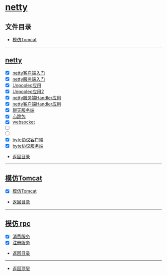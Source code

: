 
# [netty](../README.md)

## 文件目录

- [模仿Tomcat](#模仿Tomcat)

--------------------

## [netty](src/main/java/com/cpucode/netty)

- [x] [netty客户端入门](src/main/java/com/cpucode/netty/simple/NettyClientHandler.java)
- [x] [netty服务端入门](src/main/java/com/cpucode/netty/simple/NettyServerHandler.java)
- [x] [Unpooled应用](src/main/java/com/cpucode/netty/by/te/buf/NettyByteBuf01.java)
- [x] [Unpooled应用2](src/main/java/com/cpucode/netty/by/te/buf/NettyByteBuf02.java)
- [x] [netty服务端Handler应用](src/main/java/com/cpucode/netty/handler/server/MyServer.java)
- [x] [netty客户端Handler应用](src/main/java/com/cpucode/netty/handler/client/MyClient.java)
- [x] [聊天服务端](src/main/java/com/cpucode/netty/chat/group/GroupChatServer.java)
- [x] [心跳包](src/main/java/com/cpucode/netty/heart/beat/MyServer.java)
- [x] [websocket](src/main/java/com/cpucode/netty/websocket/MyServer.java)
- [ ] [](src/main/java/com/cpucode/netty/tcp/MyServer.java)
- [ ] [](src/main/java/com/cpucode/netty/tcp/MyClient.java)
- [x] [byte协议客户端](src/main/java/com/cpucode/netty/customize/protocol/client/Client.java)
- [x] [byte协议服务端](src/main/java/com/cpucode/netty/customize/protocol/server/Server.java)

- [返回目录](#文件目录)

--------------------

## [模仿Tomcat](src/main/java/com/cpucode/netty/io/bin/tomcat)

- [x] [模仿Tomcat](src/main/java/com/cpucode/netty/io/bin/tomcat/CpTomcat.java)

- [返回目录](#文件目录)

-------------

## [模仿 rpc](src/main/java/com/cpucode/netty/rpc)

- [x] [消费服务](src/main/java/com/cpucode/netty/rpc/consumer/RpcConsumer.java)
- [x] [注册服务](src/main/java/com/cpucode/netty/rpc/registry/RpcRegistry.java)

- [返回目录](#文件目录)

-------------

- [返回顶层](../README.md)